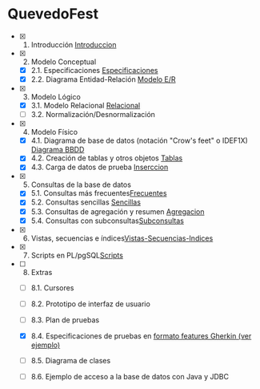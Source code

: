 # QuevedoFest

- [x] 1. Introducción  [Introduccion](Introduccion/Introduccion.md) 
- [x] 2. Modelo Conceptual 
   - [x] 2.1. Especificaciones [Especificaciones](Modelo-Conceptual/Especificaciones.md)
   - [x] 2.2. Diagrama Entidad-Relación [Modelo E/R](Modelo-Conceptual/ModeloConceptual.drawio.crswap.png)
- [x] 3. Modelo Lógico 
   - [x] 3.1. Modelo Relacional [Relacional](Modelo-Logico/Modelo-Relacional.md)
   - [ ] 3.2. Normalización/Desnormalización
- [x] 4. Modelo Físico
   - [x] 4.1. Diagrama de base de datos (notación "Crow's feet" o IDEF1X) [Diagrama BBDD](Modelo-Fisico/DiagramaBBDD.md)
   - [x] 4.2. Creación de tablas y otros objetos [Tablas](Modelo-Fisico/Creacion-de-tablas.md)
   - [x] 4.3. Carga de datos de prueba [Inserccion](Modelo-Fisico/Inserccion-de-datos) 
- [x] 5. Consultas de la base de datos
   - [x] 5.1. Consultas más frecuentes[Frecuentes](Consultas/Consultas-mas-frecuentes)
   - [x] 5.2. Consultas sencillas [Sencillas](Consultas/Consultas-sencillas)
   - [x] 5.3. Consultas de agregación y resumen [Agregacion](Consultas/Consultas-de-Agregacion)
   - [x] 5.4. Consultas con subconsultas[Subconsultas](Consultas/Subconsultas)
- [x] 6. Vistas, secuencias e índices[Vistas-Secuencias-Indices](Vistas/Vsitas-secuencias-indices)
- [x] 7. Scripts en PL/pgSQL[Scripts](Scripts/scripts)
- [ ] 8. Extras
   - [ ] 8.1. Cursores
   - [ ] 8.2. Prototipo de interfaz de usuario
   - [ ] 8.3. Plan de pruebas
   - [x] 8.4. Especificaciones de pruebas en [formato features Gherkin (ver ejemplo)](features/admin-carteles.feature) 
   - [ ] 8.5. Diagrama de clases
   - [ ] 8.6. Ejemplo de acceso a la base de datos con Java y JDBC
   